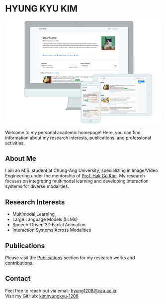 # HYUNG KYU KIM

![Preview](assets/images/etc/preview.png)

Welcome to my personal academic homepage! Here, you can find information about my research interests, publications, and professional activities.

## About Me

I am an M.S. student at Chung-Ang University, specializing in Image/Video Engineering under the mentorship of [Prof. Hak Gu Kim](https://www.irislab.cau.ac.kr/members/pi). My research focuses on integrating multimodal learning and developing interaction systems for diverse modalities.

## Research Interests

- Multimodal Learning
- Large Language Models (LLMs)
- Speech-Driven 3D Facial Animation
- Interaction Systems Across Modalities

## Publications

Please visit the [Publications](publications.html) section for my research works and contributions.

## Contact

Feel free to reach out via email: [hyung1208@cau.ac.kr](mailto:hyung1208@cau.ac.kr)  
Visit my GitHub: [kimhyungkyu-1208](https://github.com/kimhyungkyu-1208)